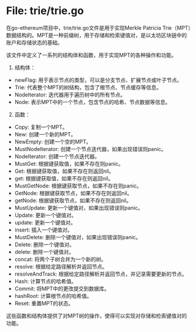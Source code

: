 # File: trie/trie.go

在go-ethereum项目中，trie/trie.go文件是用于实现Merkle Patricia Trie（MPT）数据结构的。MPT是一种前缀树，用于存储和检索键值对，是以太坊区块链中的账户和存储状态的基础。

该文件中定义了一系列的结构体和函数，用于实现MPT的各种操作和功能。

1. 结构体：
- newFlag: 用于表示节点的类型，可以是分支节点、扩展节点或叶子节点。
- Trie: 代表整个MPT的树结构，包含了根节点、节点缓存等信息。
- NodeIterator: 迭代器用于遍历树中的所有节点。
- Node: 表示MPT中的一个节点，包含节点的哈希、节点数据等信息。

2. 函数：
- Copy: 复制一个MPT。
- New: 创建一个新的MPT。
- NewEmpty: 创建一个空的MPT。
- MustNodeIterator: 创建一个节点迭代器，如果出现错误则panic。
- NodeIterator: 创建一个节点迭代器。
- MustGet: 根据键获取值，如果不存在则panic。
- Get: 根据键获取值，如果不存在则返回nil。
- get: 根据键获取值，如果不存在则返回nil。
- MustGetNode: 根据键获取节点，如果不存在则panic。
- GetNode: 根据键获取节点，如果不存在则返回nil。
- getNode: 根据键获取节点，如果不存在则返回nil。
- MustUpdate: 更新一个键值对，如果出现错误则panic。
- Update: 更新一个键值对。
- update: 更新一个键值对。
- insert: 插入一个键值对。
- MustDelete: 删除一个键值对，如果出现错误则panic。
- Delete: 删除一个键值对。
- delete: 删除一个键值对。
- concat: 将两个子树合并为一个新的树。
- resolve: 根据给定路径解析并返回节点。
- resolveAndTrack: 根据给定路径解析并返回节点，并记录需要更新的节点。
- Hash: 计算节点的哈希值。
- Commit: 将MPT中的更改提交到数据库。
- hashRoot: 计算根节点的哈希值。
- Reset: 重置MPT的状态。

这些函数和结构体提供了对MPT树的操作，使得可以实现对存储和检索键值对的功能。

